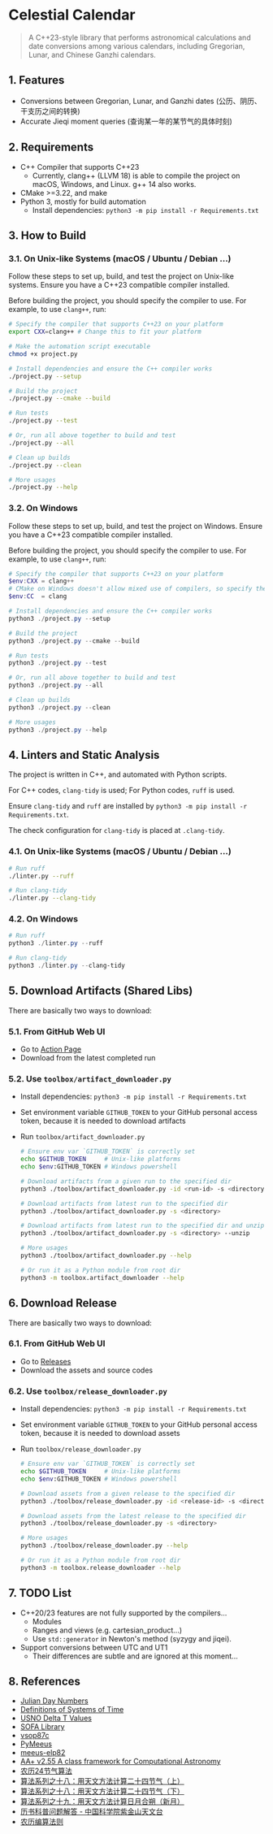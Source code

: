 # Celestial Calendar

> A C++23-style library that performs astronomical calculations and date conversions among various calendars, including Gregorian, Lunar, and Chinese Ganzhi calendars.

## 1. Features

* Conversions between Gregorian, Lunar, and Ganzhi dates (公历、阴历、干支历之间的转换)
* Accurate Jieqi moment queries (查询某一年的某节气的具体时刻)

## 2. Requirements

* C++ Compiler that supports C++23
  * Currently, clang++ (LLVM 18) is able to compile the project on macOS, Windows, and Linux. g++ 14 also works.
* CMake >=3.22, and make
* Python 3, mostly for build automation
  * Install dependencies: `python3 -m pip install -r Requirements.txt`

## 3. How to Build

### 3.1. On Unix-like Systems (macOS / Ubuntu / Debian ...)

Follow these steps to set up, build, and test the project on Unix-like systems. Ensure you have a C++23 compatible compiler installed.

Before building the project, you should specify the compiler to use. For example, to use `clang++`, run:

```sh
# Specify the compiler that supports C++23 on your platform
export CXX=clang++ # Change this to fit your platform

# Make the automation script executable
chmod +x project.py

# Install dependencies and ensure the C++ compiler works
./project.py --setup

# Build the project
./project.py --cmake --build

# Run tests
./project.py --test

# Or, run all above together to build and test
./project.py --all

# Clean up builds
./project.py --clean

# More usages
./project.py --help
```

### 3.2. On Windows

Follow these steps to set up, build, and test the project on Windows. Ensure you have a C++23 compatible compiler installed.

Before building the project, you should specify the compiler to use. For example, to use `clang++`, run:

```powershell
# Specify the compiler that supports C++23 on your platform
$env:CXX = clang++
# CMake on Windows doesn't allow mixed use of compilers, so specify the LLVM C compiler as well, otherwise it may cause problems
$env:CC  = clang   

# Install dependencies and ensure the C++ compiler works
python3 ./project.py --setup

# Build the project
python3 ./project.py --cmake --build

# Run tests
python3 ./project.py --test

# Or, run all above together to build and test
python3 ./project.py --all

# Clean up builds
python3 ./project.py --clean

# More usages
python3 ./project.py --help
```

## 4. Linters and Static Analysis

The project is written in C++, and automated with Python scripts.

For C++ codes, `clang-tidy` is used; For Python codes, `ruff` is used.

Ensure `clang-tidy` and `ruff` are installed by `python3 -m pip install -r Requirements.txt`.

The check configuration for `clang-tidy` is placed at `.clang-tidy`.

### 4.1. On Unix-like Systems (macOS / Ubuntu / Debian ...)

```sh
# Run ruff
./linter.py --ruff

# Run clang-tidy
./linter.py --clang-tidy
```

### 4.2. On Windows

```powershell
# Run ruff
python3 ./linter.py --ruff

# Run clang-tidy
python3 ./linter.py --clang-tidy
```

## 5. Download Artifacts (Shared Libs)

There are basically two ways to download:

### 5.1. From GitHub Web UI

* Go to [Action Page](https://github.com/0xf3cd/celestial-calendar/actions/workflows/build_and_test.yml)
* Download from the latest completed run
  
### 5.2. Use `toolbox/artifact_downloader.py`

* Install dependencies: `python3 -m pip install -r Requirements.txt`
* Set environment variable `GITHUB_TOKEN` to your GitHub personal access token, because it is needed to download artifacts
* Run `toolbox/artifact_downloader.py`

  ```sh
  # Ensure env var `GITHUB_TOKEN` is correctly set
  echo $GITHUB_TOKEN     # Unix-like platforms
  echo $env:GITHUB_TOKEN # Windows powershell

  # Download artifacts from a given run to the specified dir
  python3 ./toolbox/artifact_downloader.py -id <run-id> -s <directory>

  # Download artifacts from latest run to the specified dir
  python3 ./toolbox/artifact_downloader.py -s <directory>

  # Download artifacts from latest run to the specified dir and unzips them
  python3 ./toolbox/artifact_downloader.py -s <directory> --unzip

  # More usages
  python3 ./toolbox/artifact_downloader.py --help

  # Or run it as a Python module from root dir
  python3 -m toolbox.artifact_downloader --help
  ```

## 6. Download Release

There are basically two ways to download:

### 6.1. From GitHub Web UI

* Go to [Releases](https://github.com/0xf3cd/celestial-calendar/releases)
* Download the assets and source codes

### 6.2. Use `toolbox/release_downloader.py`

* Install dependencies: `python3 -m pip install -r Requirements.txt`
* Set environment variable `GITHUB_TOKEN` to your GitHub personal access token, because it is needed to download assets
* Run `toolbox/release_downloader.py`

  ```sh
  # Ensure env var `GITHUB_TOKEN` is correctly set
  echo $GITHUB_TOKEN     # Unix-like platforms
  echo $env:GITHUB_TOKEN # Windows powershell

  # Download assets from a given release to the specified dir
  python3 ./toolbox/release_downloader.py -id <release-id> -s <directory>

  # Download assets from the latest release to the specified dir
  python3 ./toolbox/release_downloader.py -s <directory>

  # More usages
  python3 ./toolbox/release_downloader.py --help

  # Or run it as a Python module from root dir
  python3 -m toolbox.release_downloader --help
  ```

## 7. TODO List

* C++20/23 features are not fully supported by the compilers...
  * Modules
  * Ranges and views (e.g. cartesian_product...)
  * Use `std::generator` in Newton's method (syzygy and jiqei).
* Support conversions between UTC and UT1
  * Their differences are subtle and are ignored at this moment...

## 8. References

* [Julian Day Numbers](https://quasar.as.utexas.edu/BillInfo/JulianDatesG.html)
* [Definitions of Systems of Time](https://www.cnmoc.usff.navy.mil/Our-Commands/United-States-Naval-Observatory/Precise-Time-Department/The-USNO-Master-Clock/Definitions-of-Systems-of-Time/)
* [USNO Delta T Values](https://maia.usno.navy.mil/ser7/deltat.data)
* [SOFA Library](https://www.iausofa.org/2021_0512_C)
* [vsop87c](https://github.com/hongzhen/vsop87c)
* [PyMeeus](https://github.com/architest/pymeeus)
* [meeus-elp82](https://www.celestialprogramming.com/meeus-elp82.html)
* [AA+ v2.55 A class framework for Computational Astronomy](http://www.naughter.com/aa.html)
* [农历24节气算法](https://www.cnblogs.com/qintangtao/archive/2013/03/04/2942245.html)
* [算法系列之十八：用天文方法计算二十四节气（上）](https://github.com/leetcola/nong/wiki/算法系列之十八：用天文方法计算二十四节气（上）)
* [算法系列之十八：用天文方法计算二十四节气（下）](https://github.com/leetcola/nong/wiki/算法系列之十八：用天文方法计算二十四节气（下）)
* [算法系列之十九：用天文方法计算日月合朔（新月）](https://github.com/leetcola/nong/wiki/算法系列之十九：用天文方法计算日月合朔（新月）)
* [历书科普问题解答 - 中国科学院紫金山天文台](http://www.pmo.cas.cn/xwdt2019/kpdt2019/202203/t20220317_6399980.html)
* [农历编算法则](https://ytliu0.github.io/ChineseCalendar/rules_simp.html)
